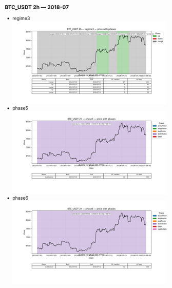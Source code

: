 ### BTC_USDT 2h — 2018-07

- regime3
![BTC_USDT_2h_regime3_2018-07_phase_price.png](outputs/fourier/phase_monthly/BTC_USDT/2h/2018/2018-07/BTC_USDT_2h_regime3_2018-07_phase_price.png)
- phase5
![BTC_USDT_2h_phase5_2018-07_phase_price.png](outputs/fourier/phase_monthly/BTC_USDT/2h/2018/2018-07/BTC_USDT_2h_phase5_2018-07_phase_price.png)
- phase6
![BTC_USDT_2h_phase6_2018-07_phase_price.png](outputs/fourier/phase_monthly/BTC_USDT/2h/2018/2018-07/BTC_USDT_2h_phase6_2018-07_phase_price.png)